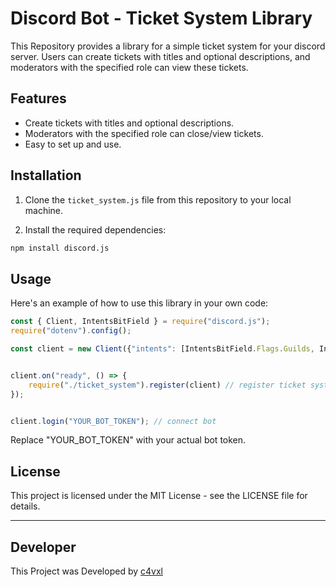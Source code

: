 # Discord Bot - Ticket System Library

This Repository provides a library for a simple ticket system for your discord server. Users can create tickets with titles and optional descriptions, and moderators with the specified role can view these tickets.

## Features

- Create tickets with titles and optional descriptions.
- Moderators with the specified role can close/view tickets.
- Easy to set up and use.

## Installation

1. Clone the `ticket_system.js` file from this repository to your local machine.

2. Install the required dependencies:
```bash
npm install discord.js
```

## Usage
Here's an example of how to use this library in your own code:

```js
const { Client, IntentsBitField } = require("discord.js");
require("dotenv").config();

const client = new Client({"intents": [IntentsBitField.Flags.Guilds, IntentsBitField.Flags.GuildMessages]});


client.on("ready", () => {
    require("./ticket_system").register(client) // register ticket system
});


client.login("YOUR_BOT_TOKEN"); // connect bot
```
Replace "YOUR_BOT_TOKEN" with your actual bot token.

## License
This project is licensed under the MIT License - see the LICENSE file for details.

---

## Developer
This Project was Developed by [c4vxl](https://c4vxl.de)

